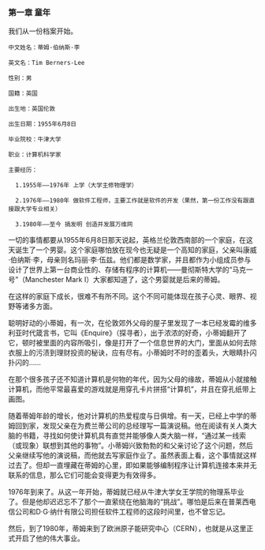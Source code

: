 ### 第一章 童年



我们从一份档案开始。

```
中文姓名：蒂姆·伯纳斯·李

英文名：Tim Berners-Lee 

性别：男 

国籍：英国 

出生地：英国伦敦

出生日期：1955年6月8日

毕业院校：牛津大学

职业：计算机科学家

主要经历：

  1.1955年——1976年 上学（大学主修物理学）
  
  2.1976年——1980年 做软件工程师，主要工作就是软件的开发（果然，第一份工作没有跟直接跟大学专业相关）
  
  3.1980年——至今 搞发明 创造并发展万维网
```

一切的事情都要从1955年6月8日那天说起，英格兰伦敦西南部的一个家庭，在这天诞生了一个男婴。这个家庭哪怕放在现今也无疑是一个高知的家庭，父亲叫康威·伯纳斯·李，母亲则名玛丽·李·伍兹。他们都是数学家，并且都作为小组成员参与设计了世界上第一台商业性的、存储有程序的计算机——曼彻斯特大学的“马克一号”（Manchester Mark I）大家都知道了，这个男婴就是后来的蒂姆。

在这样的家庭下成长，很难不有所不同。这个不同可能体现在孩子心灵、眼界、视野等诸多方面。

聪明好动的小蒂姆，有一次，在伦敦郊外父母的屋子里发现了一本已经发霉的维多利亚时代箴言书，它叫《Enquire》（探寻者），出于浓浓的好奇，小蒂姆翻开了它，顿时被里面的内容所吸引，像是打开了一个信息世界的大门，里面从如何去除衣服上的污渍到理财投资的秘诀，应有尽有。小蒂姆时不时的歪着头，大眼睛扑闪扑闪的……
  
在那个很多孩子还不知道计算机是何物的年代，因为父母的缘故，蒂姆从小就接触计算机，而他平常最喜爱的游戏就是用穿孔卡片拼搭“计算机”，并且在穿孔纸带上画图。

随着蒂姆年龄的增长，他对计算机的热爱程度与日俱增。有一天，已经上中学的蒂姆回到家，发现父亲在为费兰蒂公司的总经理写一篇演说稿。他在阅读有关人类大脑的书籍，寻找如何使计算机具有直觉并能够像人类大脑一样，“通过某一线索（或现象）联想到其他的事物”。小蒂姆兴致勃勃的和父亲讨论了这个问题，然后父亲继续写他的演说稿，而他就去写家庭作业了。虽然表面上看，这个事情就这样过去了。但却一直埋藏在蒂姆的心里，即如果能够编制程序让计算机连接本来并无联系的信息，那么它们可能会变得更为有效得多。
  
1976年到来了。从这一年开始，蒂姆就已经从牛津大学女王学院的物理系毕业了。但是他却迟迟忘不了那个一直萦绕在他脑海的“挑战”。哪怕是后来在普莱西电信公司和D·G·纳什有限公司担任软件工程师的这段时间里，也不曾忘记。

然后，到了1980年，蒂姆来到了欧洲原子能研究中心（CERN），也就是从这里正式开启了他的伟大事业。

